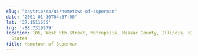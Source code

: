 ```yaml
---
slug: "daytrip/na/us/hometown-of-superman"
date: '2001-01-30T04:37:00'
lat: '37.1511655'
lng: '-88.7319979'
location: 105, West 5th Street, Metropolis, Massac County, Illinois, 62960, United
  States
title: Hometown of Superman
---
```



